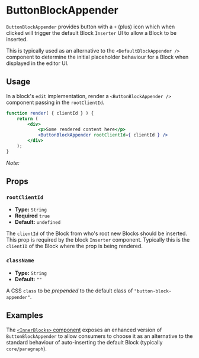# ButtonBlockAppender

`ButtonBlockAppender` provides button with a `+` (plus) icon which when clicked will trigger the default Block `Inserter` UI to allow a Block to be inserted.

This is typically used as an alternative to the `<DefaultBlockAppender />` component to determine the initial placeholder behaviour for a Block when displayed in the editor UI.

## Usage

In a block's `edit` implementation, render a `<ButtonBlockAppender />` component passing in the `rootClientId`.

```jsx
function render( { clientId } ) {
	return (
		<div>
			<p>Some rendered content here</p>
			<ButtonBlockAppender rootClientId={ clientId } />
		</div>
	);
}
```

_Note:_

## Props

### `rootClientId`

-   **Type:** `String`
-   **Required** `true`
-   **Default:** `undefined`

The `clientId` of the Block from who's root new Blocks should be inserted. This prop is required by the block `Inserter` component. Typically this is the `clientID` of the Block where the prop is being rendered.

### `className`

-   **Type:** `String`
-   **Default:** `""`

A CSS `class` to be _prepended_ to the default class of `"button-block-appender"`.

## Examples

The [`<InnerBlocks>` component](../inner-blocks/) exposes an enhanced version of `ButtonBlockAppender` to allow consumers to choose it as an alternative to the standard behaviour of auto-inserting the default Block (typically `core/paragraph`).
